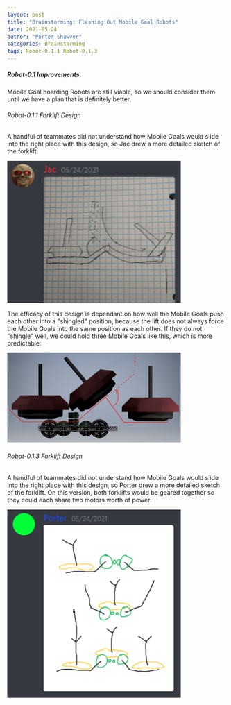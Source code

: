 ```yaml
---
layout: post
title: "Brainstorming: Fleshing Out Mobile Goal Robots"
date: 2021-05-24
author: "Porter Shawver"
categories: Brainstorming
tags: Robot-0.1.1 Robot-0.1.3
---
```

##### Robot-0.1 Improvements
Mobile Goal hoarding Robots are still viable, so we should consider them until we have a plan that is definitely better.

###### Robot-0.1.1 Forklift Design
A handful of teammates did not understand how Mobile Goals would slide into the right place with this design, so Jac drew a more detailed sketch of the forklift:

<img class="responsive-img" width="400" src="/assets/pics/brainstorming/jac-discord-shingling-forklift-sketch.png">

The efficacy of this design is dependant on how well the Mobile Goals push each other into a "shingled" position, because the lift does not always force the Mobile Goals into the same position as each other. If they do not "shingle" well, we could hold three Mobile Goals like this, which is more predictable:

<img class="responsive-img" width="400" src="/assets/pics/brainstorming/cad-three-mobile-goal-forklift.png">

###### Robot-0.1.3 Forklift Design
A handful of teammates did not understand how Mobile Goals would slide into the right place with this design, so Porter drew a more detailed sketch of the forklift. On this version, both forklifts would be geared together so they could each share two motors worth of power:

<img class="responsive-img" width="400" src="/assets/pics/brainstorming/porter-discord-double-mobile-goal-forklift-sketch.png">
